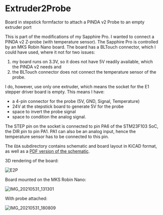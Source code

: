# Extruder2Probe
Board in stepstick formfactor to attach a PINDA v2 Probe to an empty extruder port

This is part of the modifications of my Sapphire Pro. I wanted to connect a PINDA v2 Z-probe (with temperature sensor). The Sapphire Pro is controlled by an MKS Robin Nano board. The board has a BLTouch connector, which I could have used, where it not for two issues:

1. my board runs on 3.3V, so it does not have 5V readily available, which the PINDA v2 needs and
2. the BLTouch connector does not connect the temperature sensor of the probe.

I do, however, use only one extruder, which means the socket for the E1 stepper driver board is empty. This means I have:

* a 4-pin connector for the probe (5V, GND, Signal, Temperature)
* 24V at the stepstick board to generate 5V for the probe
* space to invert the probe signal
* space to condition the analog signal.

The STEP pin on the socket is connected to pin PA6 of the STM23F103 SoC, the DIR pin to pin PA1. PA1 can also be an analog input, hence the temperature sensor has to be connected to this pin.

The `ÈDA` subdirectory contains schematic and board layout in KiCAD format, as well as a [PDF version of the schematic](https://github.com/hannesweisbach/Extruder2Probe/raw/main/EDA/Probe%20Connector.pdf).

3D rendering of the board:

![E2P](https://user-images.githubusercontent.com/5844058/120200544-bff44500-c224-11eb-84ed-829afed264de.jpg)

Board mounted on the MKS Robin Nano:

![IMG_20210531_131301](https://user-images.githubusercontent.com/5844058/120219579-ba562980-c23b-11eb-951f-73cd72e51801.jpg)

With probe attached:

![IMG_20210531_180809](https://user-images.githubusercontent.com/5844058/120219606-c6da8200-c23b-11eb-9f49-a844d41d03b2.jpg)
